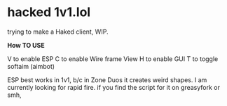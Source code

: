 # hacked 1v1.lol
trying to make a Haked client, WIP.

**How TO USE**

V to enable ESP
C to enable Wire frame View
H to enable GUI
T to toggle softaim (aimbot)


ESP best works in 1v1, b/c in Zone Duos it creates weird shapes. I am currently looking for rapid fire.
if you find the script for it on greasyfork or smh, 

